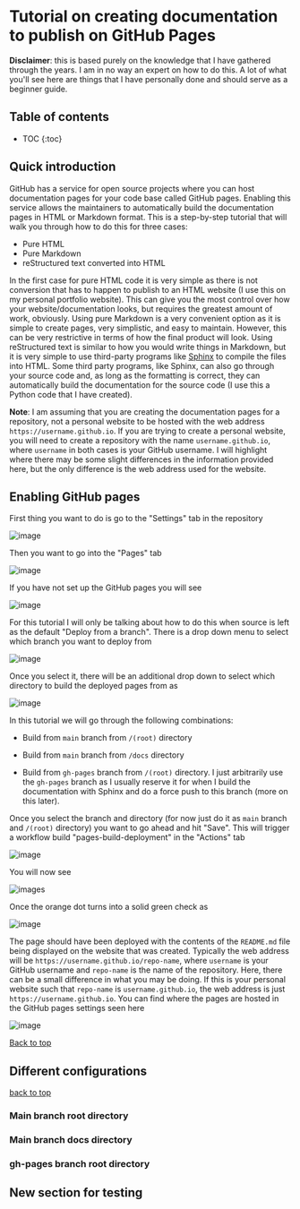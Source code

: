 # Tutorial on creating documentation to publish on GitHub Pages

**Disclaimer**: this is based purely on the knowledge that I have gathered through the years. I am in no way an expert on how to do this. A lot of what you'll see here are things that I have personally done and should serve as a beginner guide.

## Table of contents
* TOC
{:toc}

## Quick introduction

GitHub has a service for open source projects where you can host
documentation pages for your code base called GitHub pages. Enabling this
service allows the maintainers to automatically build the documentation pages in HTML or Markdown format. This is a step-by-step tutorial that will walk you through how to do this for three cases:

- Pure HTML
- Pure Markdown
- reStructured text converted into HTML

In the first case for pure HTML code it is very simple as there is not conversion that has to happen to publish to an HTML website (I use this on my personal portfolio website). This can give you the most control over how your website/documentation looks, but requires the greatest amount of work, obviously. Using pure Markdown is a very convenient option as it is simple to create pages, very simplistic, and easy to maintain. However, this can be very restrictive in terms of how the final product will look. Using reStructured text is similar to how you would write things in Markdown, but it is very simple to use third-party programs like [Sphinx](https://www.sphinx-doc.org/en/master/) to compile the files into HTML. Some third party programs, like Sphinx, can also go through your source code and, as long as the formatting is correct, they can automatically build the documentation for the source code (I use this a Python code that I have created).

**Note**: I am assuming that you are creating the documentation pages for a repository, not a personal website to be hosted with the web address `https://username.github.io`. If you are trying to create a personal website, you will need to create a repository with the name `username.github.io`, where `username` in both cases is your GitHub username. I will highlight where there may be some slight differences in the information provided here, but the only difference is the web address used for the website.

## Enabling GitHub pages

First thing you want to do is go to the "Settings" tab in the repository

![image](images/main-page-sel-set.png)

Then you want to go into the "Pages" tab

![image](images/settings-sel-page.png)

If you have not set up the GitHub pages you will see

![image](images/settings-pages.png)

For this tutorial I will only be talking about how to do this when source is left as the default "Deploy from a branch". There is a drop down menu to select which branch you want to deploy from

![image](images/build-and-deploy-branch.png)

Once you select it, there will be an additional drop down to select which directory to build the deployed pages from as

![image](images/build-and-deploy-sel-dir.png)

In this tutorial we will go through the following combinations:

- Build from `main` branch from `/(root)` directory

- Build from `main` branch from `/docs` directory

- Build from `gh-pages` branch from `/(root)` directory. I just arbitrarily use the `gh-pages` branch as I usually reserve it for when I build the documentation with Sphinx and do a force push to this branch (more on this later).

Once you select the branch and directory (for now just do it as `main` branch and `/(root)` directory) you want to go ahead and hit "Save". This will trigger a workflow build "pages-build-deployment" in the "Actions" tab

![image](images/main-page-sel-actions.png)

You will now see

![images](images/actions-build.png)

Once the orange dot turns into a solid green check as

![image](images/actions-build-deploy-comp.png)

The page should have been deployed with the contents of the `README.md` file being displayed on the website that was created. Typically the web address will be `https://username.github.io/repo-name`, where `username` is your GitHub username and `repo-name` is the name of the repository. Here, there can be a small difference in what you may be doing. If this is your personal website such that `repo-name` is `username.github.io`, the web address is just `https://username.github.io`. You can find where the pages are hosted in the GitHub pages settings seen here

![image](images/settings-pages-deployed.png)

[Back to top](#table-of-contents)

## Different configurations
[back to top](#table-of-contents)

### Main branch root directory


### Main branch docs directory


### gh-pages branch root directory

## New section for testing
